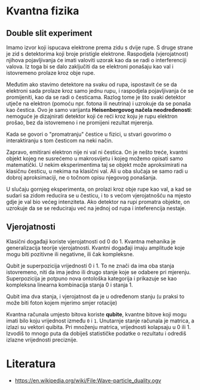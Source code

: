 # Kvantna fizika

## Double slit experiment

Imamo izvor koji ispucava elektrone prema zidu s dvije rupe. S druge strane je zid s detektorima koji broje pristigle elektrone. Raspodjela (vjerojatnost) njihova pojavljivanja će imati valoviti uzorak kao da se radi o interferenciji valova. Iz toga bi se dalo zaključiti da se elektroni ponašaju kao val i istovremeno prolaze kroz obje rupe.

Međutim ako stavimo detektore na svaku od rupa, ispostavit će se da elektroni sada prolaze kroz samo jednu rupu, i raspodjela pojavljivanja će se promijeniti, kao da se radi o česticama. Razlog tome je što svaki detektor utječe na elektron (pomoću npr. fotona ili neutrina) i uzrokuje da se ponaša kao čestica. Ovo je samo varijanta **Heisenbergovog načela neodređenosti**: nemoguće je dizajnirati detektor koji će reći kroz koju je rupu elektron prošao, bez da istovremeno i ne promijeni rezultat mjerenja.

Kada se govori o "promatranju" čestice u fizici, u stvari govorimo o interaktiranju s tom česticom na neki način.

Zapravo, emitirani elektron nije ni val ni čestica. On je nešto treće, kvantni objekt kojeg ne susrećemo u makrosvijetu i kojeg možemo opisati samo matematički. U nekim eksperimentima taj se objekt može aproksimirati na klasičnu česticu, u nekima na klasični val. Ali u oba slučaja se samo radi u dobroj aproksimaciji, ne o točnom opisu njegovog ponašanja.

U slučaju gornjeg eksperimenta, on prolazi kroz obje rupe kao val, a kad se sudari sa zidom reducira se u česticu, i to s većom vjerojatnošću na mjesto gdje je val bio većeg intenziteta. Ako detektor na rupi promatra objekte, on uzrokuje da se se reduciraju već na jednoj od rupa i inteferencija nestaje.

## Vjerojatnosti

Klasični događaji koriste vjerojatnosti od 0 do 1. Kvantna mehanika je generalizacija teorije vjerojatnosti. Kvantni događaji imaju amplitude koje mogu biti pozitivne ili negativne, ili čak kompleksne.

Qubit je superpozicija vrijednosti 0 i 1. To ne znači da ima oba stanja istovremeno, niti da ima jedno ili drugo stanje koje se odabere pri mjerenju. Superpozicija je potpuno nova ontološka kategorija i prikazuje se kao kompleksna linearna kombinacija stanja 0 i stanja 1.

Qubit ima dva stanja, i vjerojatnost da je u određenom stanju (u praksi to može biti foton kojem mjerimo smjer rotacije)

Kvantna računala umjesto bitova koriste **qubite**, kvantne bitove koji mogu imati bilo koju vrijednost između `0` i `1`. Unutarnje stanje računala je matrica, a izlazi su vektori quibita. Pri množenju matrica, vrijednosti kolapsaju u 0 ili 1. Izvodiš to mnogo puta da dobiješ statističke podatke o rezultatu i odrediš izlazne vrijednosti preciznije.

# Literatura

* https://en.wikipedia.org/wiki/File:Wave-particle_duality.ogv

